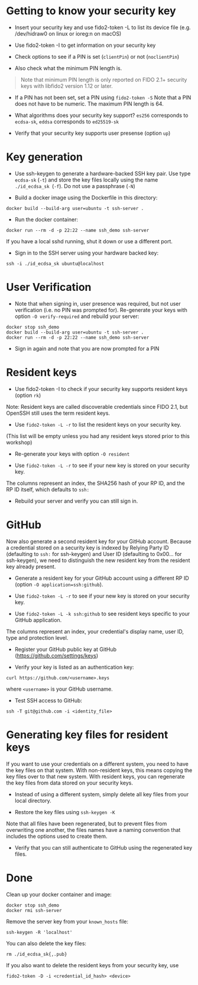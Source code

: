 # Getting to know your security key

- Insert your security key and use fido2-token -L to list its device file (e.g. /dev/hidraw0 on linux or ioreg:n on macOS)

- Use fido2-token -I to get information on your security key

- Check options to see if a PIN is set (`clientPin`) or not (`noclientPin`)

- Also check what the minimum PIN length is.

> Note that minimum PIN length is only reported on FIDO 2.1+ security keys with libfido2 version 1.12 or later.

- If a PIN has not been set, set a PIN using `fido2-token -S`
Note that a PIN does not have to be numeric.
The maximum PIN length is 64.

- What algorithms does your security key support?
`es256` corresponds to `ecdsa-sk`, `eddsa` corresponds to `ed25519-sk`

- Verify that your security key supports user presense (option `up`)

# Key generation

- Use ssh-keygen to generate a hardware-backed SSH key pair.
Use type `ecdsa-sk` (`-t`) and store the key files locally using the name `./id_ecdsa_sk `(`-f`). Do not use a passphrase (`-N`)

- Build a docker image using the Dockerfile in this directory:

```
docker build --build-arg user=ubuntu -t ssh-server .
```

- Run the docker container:

```
docker run --rm -d -p 22:22 --name ssh_demo ssh-server
```

If you have a local sshd running, shut it down or use a different port.

- Sign in to the SSH server using your hardware backed key:

```
ssh -i ./id_ecdsa_sk ubuntu@localhost
```

# User Verification

- Note that when signing in, user presence was required, but not user verification (i.e. no PIN was prompted for).
Re-generate your keys with option `-O verify-required` and rebuild your server:

```
docker stop ssh_demo
docker build --build-arg user=ubuntu -t ssh-server .
docker run --rm -d -p 22:22 --name ssh_demo ssh-server
```

- Sign in again and note that you are now prompted for a PIN

# Resident keys

- Use fido2-token -I to check if your security key supports resident keys (option `rk`)

Note: Resident keys are called discoverable credentials since FIDO 2.1, but OpenSSH still uses the term resident keys.

- Use `fido2-token -L -r` to list the resident keys on your security key.

(This list will be empty unless you had any resident keys stored prior to this workshop)

- Re-generate your keys with option `-O resident`

- Use `fido2-token -L -r` to see if your new key is stored on your security key.

The columns represent an index, the SHA256 hash of your RP ID, and the RP ID itself, which defaults to `ssh:`

- Rebuild your server and verify you can still sign in.

# GitHub

Now also generate a second resident key for your GitHub account.
Because a credential stored on a security key is indexed
by Relying Party ID (defaulting to `ssh:` for ssh-keygen)
and User ID (defaulting to 0x00... for ssh-keygen),
we need to distinguish the new resident key from the resident key already present.

- Generate a resident key for your GitHub account using a different RP ID (option `-O application=ssh:github`).

- Use `fido2-token -L -r` to see if your new key is stored on your security key.

- Use `fido2-token -L -k ssh:github` to see resident keys specific to your GitHub application.

The columns represent an index, your credential's display name, user ID, type and protection level.

- Register your GitHub public key at GitHub (https://github.com/settings/keys)

- Verify your key is listed as an authentication key:

```
curl https://github.com/<username>.keys
```

where `<username>` is your GitHub username.

- Test SSH access to GitHub:

```
ssh -T git@github.com -i <identity_file>
```

# Generating key files for resident keys

If you want to use your credentials on a different system, you need to have the key files on that system.
With non-resident keys, this means copying the key files over to that new system.
With resident keys, you can regenerate the key files from data stored on your security keys.

- Instead of using a different system, simply delete all key files from your local directory.

- Restore the key files using `ssh-keygen -K`

Note that all files have been regenerated, but to prevent files from overwriting one another, the files names have a naming convention that includes the options used to create them.

- Verify that you can still authenticate to GitHub using the regenerated key files.

# Done

Clean up your docker container and image:

```
docker stop ssh_demo
docker rmi ssh-server
```

Remove the server key from your `known_hosts` file:

```
ssh-keygen -R 'localhost'
```

You can also delete the key files:

```
rm ./id_ecdsa_sk{,.pub}
```

If you also want to delete the resident keys from your security key, use 

```
fido2-token -D -i <credential_id_hash> <device>
```

